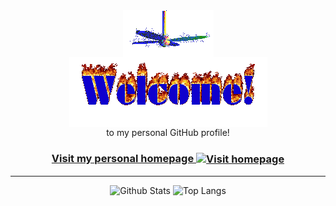 <div align="center">
<img src="https://github.com/ssamuk/ssamuk/raw/ssamuk/images/fan-1.gif" alt="Fan" align="center">
</div>

<div align="center">
<img src="https://github.com/ssamuk/ssamuk/raw/ssamuk/images/welcome-fire.gif" alt="Welcome" align="center">
</div>

<div align="center">
to my personal GitHub profile!
</div>

<h3 align="center">
<a href="https://samukaijansinkko.fi">Visit my personal homepage
<img src="https://github.com/fnky/fnky/raw/fnky/img/website.gif" alt="Visit homepage" align="center">
</a>
</h3>

<hr>
<div align="center">

![Github Stats](https://github-readme-stats.vercel.app/api?username=ssamuk&count_private=true&show_icons=true&include_all_commits=true)
![Top Langs](https://github-readme-stats.vercel.app/api/top-langs/?username=ssamuk&hide=TeX&layout=compact)
</div>



